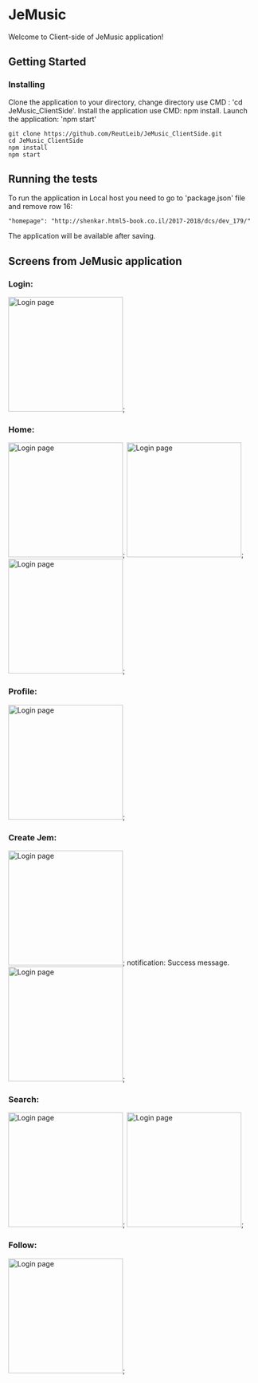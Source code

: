 # JeMusic

Welcome to Client-side of JeMusic application!

## Getting Started
### Installing

Clone the application to your directory, 
change directory use CMD : 'cd JeMusic_ClientSide'.
Install the application use CMD: npm install.
Launch the application: 'npm start'

```
git clone https://github.com/ReutLeib/JeMusic_ClientSide.git
cd JeMusic_ClientSide
npm install
npm start
```

## Running the tests

To run the application in Local host you need to go to 'package.json' file 
and remove row 16:
```
"homepage": "http://shenkar.html5-book.co.il/2017-2018/dcs/dev_179/"
```
The application will be available after saving. 

## Screens from JeMusic application
### Login:
<img src="ReadMe/1.jpeg" alt="Login page" width="230"/>;
### Home:
<img src="ReadMe/homePage2.jpeg" alt="Login page" width="230"/>;
<img src="ReadMe/homePage3.jpeg" alt="Login page" width="230"/>;
<img src="ReadMe/homePage4.jpeg" alt="Login page" width="230"/>;
### Profile:
<img src="ReadMe/profile8.jpeg" alt="Login page" width="230"/>;
### Create Jem:
<img src="ReadMe/createJem5.jpeg" alt="Login page" width="230"/>;
notification: Success message. 
<img src="ReadMe/create10.jpeg" alt="Login page" width="230"/>;
### Search:
<img src="ReadMe/searchJem6.jpeg" alt="Login page" width="230"/>;
<img src="ReadMe/result7.jpeg" alt="Login page" width="230"/>;
### Follow:
<img src="ReadMe/follow9.jpeg" alt="Login page" width="230"/>;
